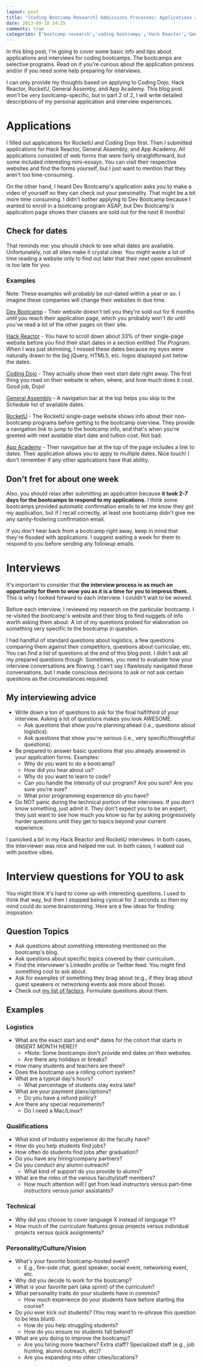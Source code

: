 ```yaml
---
layout: post
title: "[Coding Bootcamp Research] Admissions Processes: Applications and Interviews (Part 1 of 2)"
date: 2013-09-10 14:25
comments: true
categories: ['bootcamp research','coding bootcamps','Hack Reactor','General Assembly','RocketU','Coding Dojo','App Academy','Dev Bootcamp']
---
```


In this blog post, I'm going to cover some basic info and tips about applications and interviews for coding bootcamps. The bootcamps are selective programs. Read on if you're curious about the application process and/or if you need some help preparing for interviews.

I can only provide my thoughts based on applying to Coding Dojo, Hack Reactor, RocketU, General Assemby, and App Academy. This blog post won't be very bootcamp-specific, but in part 2 of 2, I will write detailed descriptions of my personal application and interview experiences.

# Applications

I filled out applications for RocketU and Coding Dojo first. Then I submitted applications for Hack Reactor, General Assembly, and App Academy. All applications consisted of web forms that were fairly straightforward, but some included interesting mini-essays. You can visit their respective websites and find the forms yourself, but I just want to mention that they aren't too time-consuming.

On the other hand, I heard Dev Bootcamp's application asks you to make a video of yourself so they can check out your personality. That might be a bit more time consuming. I didn't bother applying to Dev Bootcamp because I wanted to enroll in a bootcamp program ASAP, but Dev Bootcamp's application page shows their classes are sold out for the next 6 months!

## Check for dates

That reminds me: you should check to see what dates are available. Unfortunately, not all sites make it crystal clear. You might waste a lot of time reading a website only to find out later that their next open enrollment is too late for you.

### Examples

Note: These examples will probably be out-dated within a year or so. I imagine these companies will change their websites in due time.

[Dev Bootcamp](http://apply.devbootcamp.com/) - Their website doesn't tell you they're sold out for 6 months until you reach their application page, which you probably won't do until you've read a lot of the other pages on their site.

[Hack Reactor](http://hackreactor.com/) - You have to scroll down about 33% of their single-page website before you find their start dates in a section entitled *The Program*. When I was just skimming, I missed these dates because my eyes were naturally drawn to the big jQuery, HTML5, etc. logos displayed just below the dates.

[Coding Dojo](http://codingdojo.co/) - They actually show their next start date right away. The first thing you read on their website is when, where, and how much does it cost. Good job, Dojo!

[General Assembly](https://generalassemb.ly/education/web-development-immersive/san-francisco) - A navigation bar at the top helps you skip to the *Schedule* list of available dates.

[RocketU](http://rocket-space.com/rocketu/#bootcamp) - The RocketU single-page website shows info about their non-bootcamp programs before getting to the bootcamp overview. They provide a navigation link to jump to the bootcamp info, and that's when you're greeted with next available start date and tuition cost. Not bad.

[App Academy](http://www.appacademy.io/applications/new) - Their navigation bar at the top of the page includes a link to dates. Their application allows you to appy to multiple dates. Nice touch! I don't remember if any other applications have that ability.

## Don't fret for about one week

Also, you should relax after submitting an application because **it took 2-7 days for the bootcamps to respond to my applications.** I think some bootcamps provided automatic confirmation emails to let me know they got my application, but if I recall correctly, at least one bootcamp didn't give me any sanity-fostering confirmation email.

If you don't hear back from a bootcamp right away, keep in mind that they're flooded with applications. I suggest waiting a week for them to respond to you before sending any followup emails.

# Interviews

It's important to consider that **the interview process is as much an opportunity for them to wow you as it is a time for you to impress them.** This is why I looked forward to each interview. I couldn't wait to be wowed.

Before each interview, I reviewed my research on the particular bootcamp. I re-visited the bootcamp's website and their blog to find nuggets of info worth asking them about. A lot of my questions probed for elaboration on something very specific to the bootcamp in question.

I had handful of standard questions about logistics, a few questions comparing them against their competitors, questions about curriculae, etc. You can find a list of questions at the end of this blog post. I didn't ask all my prepared questions though. Sometimes, you need to evaluate how your interview conversations are flowing. I can't say I flawlessly navigated these conversations, but I made conscious decisions to ask or not ask certain questions as the circumstances required.

## My interviewing advice

- Write down a ton of questions to ask for the final half/third of your interview. Asking a lot of questions makes you look AWESOME.
	- Ask questions that show you're planning ahead (i.e., questions about logistics).
	- Ask questions that show you're serious (i.e., very specific/thoughtful questions).
- Be prepared to answer basic questions that you already answered in your application forms. Examples:
	- Why do you want to do a bootcamp?
	- How did you hear about us?
	- Why do you want to learn to code?
	- Can you handle the intensity of our program? Are you sure? Are you sure you're sure?
	- What prior programming experience do you have?
- Do NOT panic during the technical portion of the interviews. If you don't know something, just admit it. They don't expect you to be an expert; they just want to see how much you know so far by asking progressively harder questions until they get to topics beyond your current experience.

I panicked a bit in my Hack Reactor and RocketU interviews. In both cases, the interviewer was nice and helped me out. In both cases, I walked out with positive vibes.

# Interview questions for YOU to ask

You might think it's hard to come up with interesting questions. I used to think that way, but then I stopped being cynical for 2 seconds so then my mind could do some brainstorming. Here are a few ideas for finding inspiration:

## Question Topics

- Ask questions about something interesting mentioned on the bootcamp's blog.
- Ask questions about specific topics covered by their curriculum.
- Find the interviewer's LinkedIn profile or Twitter feed. You might find something cool to ask about.
- Ask for examples of something they brag about (e.g., if they brag about guest speakers or networking events ask more about those).
- Check out [my list of factors](/blog/2013/09/04/coding-bootcamp-research-how-to-compare-bootcamps/). Formulate questions about them.

## Examples

### Logistics

- What are the exact start and end* dates for the cohort that starts in (INSERT MONTH HERE)?
	- *Note: Some bootcamps don't provide end dates on their websites.
	- Are there any holidays or breaks?
- How many students and teachers are there?
- Does the bootcamp use a rolling cohort system?
- What are a typical day's hours?
	- What percentage of students stay extra late?
- What are your payment plans/options?
	- Do you have a refund policy?
- Are there any special requirements?
	- Do I need a Mac/Linux?

### Qualifications
- What kind of industry experience do the faculty have?
- How do you help students find jobs?
- How often do students find jobs after graduation?
- Do you have any hiring/company partners?
- Do you conduct any alumni outreach?
	- What kind of support do you provide to alumni?
- What are the roles of the various faculty/staff members?
	- How much attention will I get from lead instructors versus part-time instructors versus junior assistants?

### Technical
- Why did you choose to cover language X instead of language Y?
- How much of the curriculum features group projects versus individual projects versus quick assignments?

### Personality/Culture/Vision
- What's your favorite bootcamp-hosted event?
	- E.g., fire-side chat, guest speaker, social event, networking event, etc.
- Why did you decide to work for the bootcamp?
- What is your favorite part (aka sprint) of the curriculum?
- What personality traits do your students have in common?
	- How much experience do your students have before starting the course?
- Do you ever kick out students? (You may want to re-phrase this question to be less blunt)
	- How do you help struggling students?
	- How do you ensure no students fall behind?
- What are you doing to improve the bootcamp?
	- Are you hiring more teachers? Extra staff? Specialized staff (e.g., job hunting, alumni outreach, etc)?
	- Are you expanding into other cities/locations?